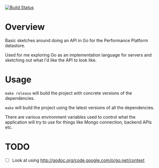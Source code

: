 [![Build Status](https://travis-ci.org/jabley/performance-datastore.svg?branch=master)](https://travis-ci.org/jabley/performance-datastore)

# Overview

Basic sketches around doing an API in Go for the Performance Platform
datastore.

Used for me exploring Go as an implementation language for servers
and sketching out what I'd like the API to look like.

# Usage

`make release` will build the project with concrete versions of the
dependencies.

`make` will build the project using the latest versions of all the
dependencies.

There are various environment variables used to control what the
application will try to use for things like Mongo connection,
backend APIs etc.

# TODO

- [ ] Look at using http://godoc.org/code.google.com/p/go.net/context
